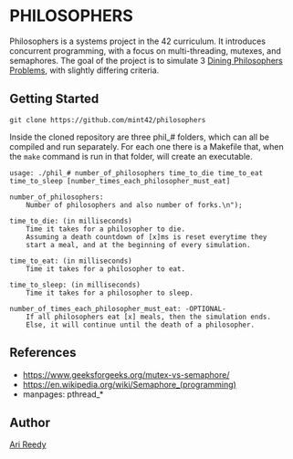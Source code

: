 # PHILOSOPHERS

Philosophers is a systems project in the 42 curriculum. It introduces concurrent programming, with a focus on multi-threading, mutexes, and semaphores. The goal of the project is to simulate 3 [Dining Philosophers Problems](https://en.wikipedia.org/wiki/Dining_philosophers_problem), with slightly differing criteria.

## Getting Started

```
git clone https://github.com/mint42/philosophers
```

Inside the cloned repository are three phil_# folders, which can all be compiled and run separately. For each one there is a Makefile that, when the `make` command is run in that folder, will create an executable.

```
usage: ./phil_# number_of_philosophers time_to_die time_to_eat time_to_sleep [number_times_each_philosopher_must_eat]

number_of_philosophers:
	Number of philosophers and also number of forks.\n");

time_to_die: (in milliseconds)
	Time it takes for a philosopher to die.
	Assuming a death countdown of [x]ms is reset everytime they
	start a meal, and at the beginning of every simulation.

time_to_eat: (in milliseconds)
	Time it takes for a philosopher to eat.

time_to_sleep: (in milliseconds)
	Time it takes for a philosopher to sleep.

number_of_times_each_philosopher_must_eat: -OPTIONAL-
	If all philosophers eat [x] meals, then the simulation ends.
	Else, it will continue until the death of a philosopher.
```

## References 

- https://www.geeksforgeeks.org/mutex-vs-semaphore/
- https://en.wikipedia.org/wiki/Semaphore_(programming)
- manpages: pthread_\* 

## Author

[Ari Reedy](https://github.com/mint42/)

